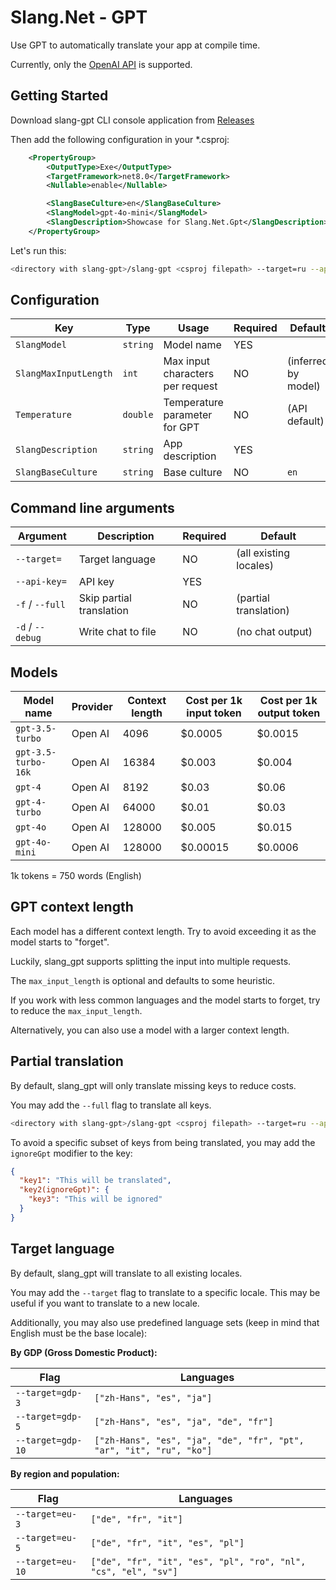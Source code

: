 # Slang.Net - GPT

Use GPT to automatically translate your app at compile time.

Currently, only the [OpenAI API](https://platform.openai.com/docs/) is supported.

## Getting Started

Download slang-gpt CLI console application from [Releases](https://github.com/egorozh/Slang.NET/releases)

Then add the following configuration in your *.csproj:

```xml
    <PropertyGroup>
        <OutputType>Exe</OutputType>
        <TargetFramework>net8.0</TargetFramework>
        <Nullable>enable</Nullable>

        <SlangBaseCulture>en</SlangBaseCulture>
        <SlangModel>gpt-4o-mini</SlangModel>
        <SlangDescription>Showcase for Slang.Net.Gpt</SlangDescription>
    </PropertyGroup>
```

Let's run this:

```bash
<directory with slang-gpt>/slang-gpt <csproj filepath> --target=ru --api-key=<open-ai-gpt-api-key>
```

## Configuration

| Key                   | Type     | Usage                            | Required | Default             |
|-----------------------|----------|----------------------------------|----------|---------------------|
| `SlangModel`          | `string` | Model name                       | YES      |                     |
| `SlangMaxInputLength` | `int`    | Max input characters per request | NO       | (inferred by model) |
| `Temperature`         | `double` | Temperature parameter for GPT    | NO       | (API default)       |
| `SlangDescription`    | `string` | App description                  | YES      |                     |
| `SlangBaseCulture`    | `string` | Base culture                     | NO       | `en`                |

## Command line arguments

| Argument         | Description              | Required | Default                |
|------------------|--------------------------|----------|------------------------|
| `--target=`      | Target language          | NO       | (all existing locales) |
| `--api-key=`     | API key                  | YES      |                        |
| `-f` / `--full`  | Skip partial translation | NO       | (partial translation)  |
| `-d` / `--debug` | Write chat to file       | NO       | (no chat output)       |

## Models

| Model name          | Provider | Context length | Cost per 1k input token | Cost per 1k output token |
|---------------------|----------|----------------|-------------------------|--------------------------|
| `gpt-3.5-turbo`     | Open AI  | 4096           | $0.0005                 | $0.0015                  |
| `gpt-3.5-turbo-16k` | Open AI  | 16384          | $0.003                  | $0.004                   |
| `gpt-4`             | Open AI  | 8192           | $0.03                   | $0.06                    |
| `gpt-4-turbo`       | Open AI  | 64000          | $0.01                   | $0.03                    |
| `gpt-4o`            | Open AI  | 128000         | $0.005                  | $0.015                   |
| `gpt-4o-mini`       | Open AI  | 128000         | $0.00015                | $0.0006                  |

1k tokens = 750 words (English)

## GPT context length

Each model has a different context length. Try to avoid exceeding it as the model starts to "forget".

Luckily, slang_gpt supports splitting the input into multiple requests.

The `max_input_length` is optional and defaults to some heuristic.

If you work with less common languages and the model starts to forget, try to reduce the `max_input_length`.

Alternatively, you can also use a model with a larger context length.

## Partial translation

By default, slang_gpt will only translate missing keys to reduce costs.

You may add the `--full` flag to translate all keys.

```bash
<directory with slang-gpt>/slang-gpt <csproj filepath> --target=ru --api-key=<open-ai-gpt-api-key> --full
```

To avoid a specific subset of keys from being translated, you may add the `ignoreGpt` modifier to the key:

```json
{
  "key1": "This will be translated",
  "key2(ignoreGpt)": {
    "key3": "This will be ignored"
  }
}
```

## Target language

By default, slang_gpt will translate to all existing locales.

You may add the `--target` flag to translate to a specific locale. This may be useful if you want to translate to a new locale.

Additionally, you may also use predefined language sets (keep in mind that English must be the base locale):

**By GDP (Gross Domestic Product):**

| Flag              | Languages                                                           |
|-------------------|---------------------------------------------------------------------|
| `--target=gdp-3`  | `["zh-Hans", "es", "ja"]`                                           |
| `--target=gdp-5`  | `["zh-Hans", "es", "ja", "de", "fr"]`                               |
| `--target=gdp-10` | `["zh-Hans", "es", "ja", "de", "fr", "pt", "ar", "it", "ru", "ko"]` |

**By region and population:**

| Flag             | Languages                                                      |
|------------------|----------------------------------------------------------------|
| `--target=eu-3`  | `["de", "fr", "it"]`                                           |
| `--target=eu-5`  | `["de", "fr", "it", "es", "pl"]`                               |
| `--target=eu-10` | `["de", "fr", "it", "es", "pl", "ro", "nl", "cs", "el", "sv"]` |
